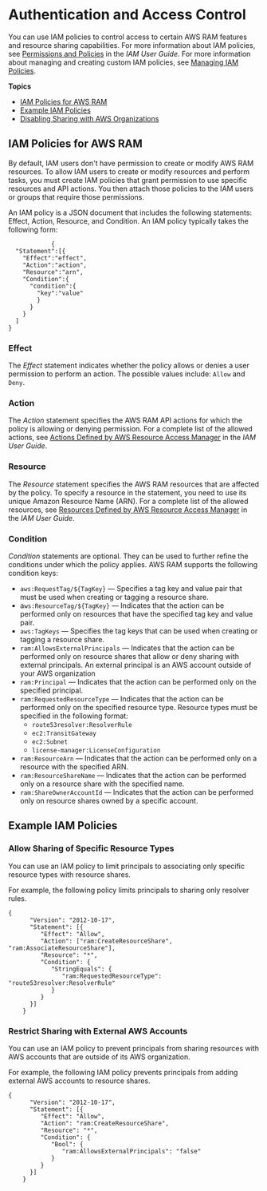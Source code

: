 # Authentication and Access Control<a name="control-access"></a>

You can use IAM policies to control access to certain AWS RAM features and resource sharing capabilities\. For more information about IAM policies, see [Permissions and Policies](https://docs.aws.amazon.com/IAM/latest/UserGuide/access_policies.html) in the *IAM User Guide*\. For more information about managing and creating custom IAM policies, see [Managing IAM Policies](https://docs.aws.amazon.com/IAM/latest/UserGuide/access_policies_manage.html)\.

**Topics**
+ [IAM Policies for AWS RAM](#iam-policies)
+ [Example IAM Policies](#iam-examples)
+ [Disabling Sharing with AWS Organizations](disable-sharing.md)

## IAM Policies for AWS RAM<a name="iam-policies"></a>

By default, IAM users don't have permission to create or modify AWS RAM resources\. To allow IAM users to create or modify resources and perform tasks, you must create IAM policies that grant permission to use specific resources and API actions\. You then attach those policies to the IAM users or groups that require those permissions\.

An IAM policy is a JSON document that includes the following statements: Effect, Action, Resource, and Condition\. An IAM policy typically takes the following form:

```
			{
  "Statement":[{
    "Effect":"effect",
    "Action":"action",
    "Resource":"arn",
    "Condition":{
      "condition":{
        "key":"value"
        }
      }
    }
  ]
}
```

### Effect<a name="iam-policies-effect"></a>

The *Effect* statement indicates whether the policy allows or denies a user permission to perform an action\. The possible values include: `Allow` and `Deny`\.

### Action<a name="iam-policies-action"></a>

The *Action* statement specifies the AWS RAM API actions for which the policy is allowing or denying permission\. For a complete list of the allowed actions, see [ Actions Defined by AWS Resource Access Manager](https://docs.aws.amazon.com/IAM/latest/UserGuide/list_awsresourceaccessmanager.html#awsresourceaccessmanager-actions-as-permissions) in the *IAM User Guide*\.

### Resource<a name="iam-policies-resource"></a>

The *Resource* statement specifies the AWS RAM resources that are affected by the policy\. To specify a resource in the statement, you need to use its unique Amazon Resource Name \(ARN\)\. For a complete list of the allowed resources, see [ Resources Defined by AWS Resource Access Manager](https://docs.aws.amazon.com/IAM/latest/UserGuide/list_awsresourceaccessmanager.html#awsresourceaccessmanager-resources-for-iam-policies) in the *IAM User Guide*\.

### Condition<a name="iam-policies-condition"></a>

*Condition* statements are optional\. They can be used to further refine the conditions under which the policy applies\. AWS RAM supports the following condition keys:
+ `aws:RequestTag/${TagKey}` — Specifies a tag key and value pair that must be used when creating or tagging a resource share\. 
+ a`ws:ResourceTag/${TagKey}` — Indicates that the action can be performed only on resources that have the specified tag key and value pair\.
+ `aws:TagKeys` — Specifies the tag keys that can be used when creating or tagging a resource share\.
+ `ram:AllowsExternalPrincipals` — Indicates that the action can be performed only on resource shares that allow or deny sharing with external principals\. An external principal is an AWS account outside of your AWS organization
+ `ram:Principal` — Indicates that the action can be performed only on the specified principal\.
+ `ram:RequestedResourceType` — Indicates that the action can be performed only on the specified resource type\. Resource types must be specified in the following format: 
  + `route53resolver:ResolverRule`
  + `ec2:TransitGateway`
  + `ec2:Subnet`
  + `license-manager:LicenseConfiguration`
+ `ram:ResourceArn` — Indicates that the action can be performed only on a resource with the specified ARN\.
+ `ram:ResourceShareName` — Indicates that the action can be performed only on a resource share with the specified name\.
+ `ram:ShareOwnerAccountId` — Indicates that the action can be performed only on resource shares owned by a specific account\.

## Example IAM Policies<a name="iam-examples"></a>

### Allow Sharing of Specific Resource Types<a name="owner-share-resource-types"></a>

You can use an IAM policy to limit principals to associating only specific resource types with resource shares\.

For example, the following policy limits principals to sharing only resolver rules\.

```
{
	  "Version": "2012-10-17",
	  "Statement": [{
	     "Effect": "Allow",
	     "Action": ["ram:CreateResourceShare", "ram:AssociateResourceShare"],
	     "Resource": "*",
	     "Condition": {
	        "StringEquals": {
	           "ram:RequestedResourceType": "route53resolver:ResolverRule"
	        }
	     }
	  }]
	}
```

### Restrict Sharing with External AWS Accounts<a name="control-access-owner-external"></a>

You can use an IAM policy to prevent principals from sharing resources with AWS accounts that are outside of its AWS organization\.

For example, the following IAM policy prevents principals from adding external AWS accounts to resource shares\.

```
{
	  "Version": "2012-10-17",
	  "Statement": [{
	     "Effect": "Allow",
	     "Action": "ram:CreateResourceShare",
	     "Resource": "*",
	     "Condition": {
	        "Bool": {
	           "ram:AllowsExternalPrincipals": "false"
	        }
	     }
	  }]
	}
```